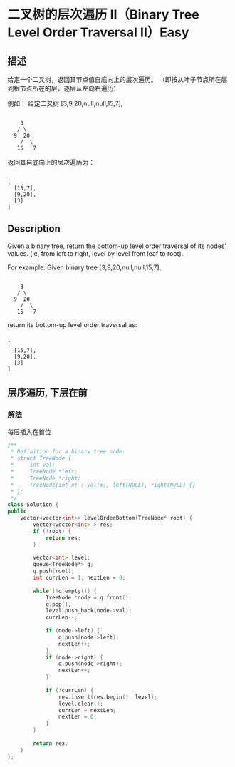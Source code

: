 # 二叉树的层次遍历 II（Binary Tree Level Order Traversal II）Easy
## 描述
给定一个二叉树，返回其节点值自底向上的层次遍历。 （即按从叶子节点所在层到根节点所在的层，逐层从左向右遍历）

例如：
给定二叉树 [3,9,20,null,null,15,7],
```

    3
   / \
  9  20
    /  \
   15   7
```


返回其自底向上的层次遍历为：
```

[
  [15,7],
  [9,20],
  [3]
]
```

## Description
Given a binary tree, return the bottom-up level order traversal of its nodes' values. (ie, from left to right, level by level from leaf to root).


For example:
Given binary tree [3,9,20,null,null,15,7],
```

    3
   / \
  9  20
    /  \
   15   7
```



return its bottom-up level order traversal as:
```

[
  [15,7],
  [9,20],
  [3]
]
```


## 层序遍历, 下层在前
### 解法
每层插入在首位
```c++
/**
 * Definition for a binary tree node.
 * struct TreeNode {
 *     int val;
 *     TreeNode *left;
 *     TreeNode *right;
 *     TreeNode(int x) : val(x), left(NULL), right(NULL) {}
 * };
 */
class Solution {
public:
    vector<vector<int>> levelOrderBottom(TreeNode* root) {
        vector<vector<int> > res;
        if (!root) {
            return res;
        }
        
        vector<int> level;
        queue<TreeNode*> q;
        q.push(root);
        int currLen = 1, nextLen = 0;
        
        while (!q.empty()) {
            TreeNode *node = q.front();
            q.pop();
            level.push_back(node->val);
            currLen--;
            
            if (node->left) {
                q.push(node->left);
                nextLen++;
            }
            if (node->right) {
                q.push(node->right);
                nextLen++;
            }
            
            if (!currLen) {
                res.insert(res.begin(), level);
                level.clear();
                currLen = nextLen;
                nextLen = 0;
            }
        }
        
        return res;
    }
};
```